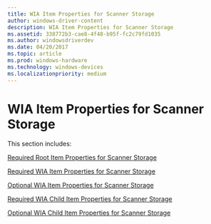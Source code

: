 ```yaml
---
title: WIA Item Properties for Scanner Storage
author: windows-driver-content
description: WIA Item Properties for Scanner Storage
ms.assetid: 338772b3-cae8-4f48-b95f-fc2c79fd1035
ms.author: windowsdriverdev
ms.date: 04/20/2017
ms.topic: article
ms.prod: windows-hardware
ms.technology: windows-devices
ms.localizationpriority: medium
---
```


# WIA Item Properties for Scanner Storage


This section includes:

[Required Root Item Properties for Scanner Storage](required-root-item-properties-for-scanner-storage.md)

[Required WIA Item Properties for Scanner Storage](required-wia-item-properties-for-scanner-storage.md)

[Optional WIA Item Properties for Scanner Storage](optional-wia-item-properties-for-scanner-storage.md)

[Required WIA Child Item Properties for Scanner Storage](required-wia-child-item-properties-for-scanner-storage.md)

[Optional WIA Child Item Properties for Scanner Storage](optional-wia-child-item-properties-for-scanner-storage.md)

 

 




